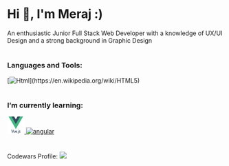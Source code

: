<h1 align="left">Hi 👋, I'm Meraj :)</h1>
<p align="left">An enthusiastic Junior Full Stack Web Developer with a knowledge of UX/UI Design and a strong background in Graphic Design</p>
<h1></h1>


<h3 align="left">Languages and Tools:</h3>
[<img src="https://skillicons.dev/icons?i=html" alt="Html" title="Html" />](https://en.wikipedia.org/wiki/HTML5)



<h1></h1>
<h3 align="left">I’m currently learning:</h3>
<a href="https://vuejs.org/" target="_blank" rel="noreferrer"> <img src="https://raw.githubusercontent.com/devicons/devicon/master/icons/vuejs/vuejs-original-wordmark.svg" alt="vuejs" width="40" height="40"/> </a> <a href="https://angular.io" target="_blank" rel="noreferrer"> <img src="https://angular.io/assets/images/logos/angular/angular.svg" alt="angular" width="40" height="40"/> </a>

<h1></h1>
<p>Codewars Profile: <a href="https://www.codewars.com/users/MerajSharifi/badges/micro"> <img src="https://www.codewars.com/users/MerajSharifi/badges/micro"></a></p>

